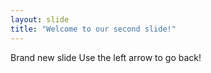 ```yaml
---
layout: slide
title: "Welcome to our second slide!"
---
```

Brand new slide
Use the left arrow to go back!